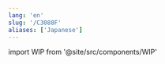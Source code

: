 ```yaml
---
lang: 'en'
slug: '/C3088F'
aliases: ['Japanese']
---
```


import WIP from '@site/src/components/WIP'

<WIP />
